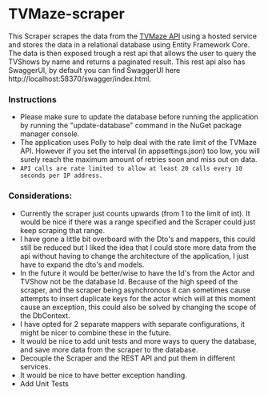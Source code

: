 # TVMaze-scraper
This Scraper scrapes the data from the [TVMaze API](https://www.tvmaze.com/api) using a hosted service and stores the data in a relational database using Entity Framework Core. The data is then exposed trough a rest api that allows the user to query the TVShows by name and returns a paginated result. This rest api also has SwaggerUI, by default you can find SwaggerUI here http://localhost:58370/swagger/index.html.

### Instructions
- Please make sure to update the database before running the application by running the "update-database" command in the NuGet package manager console.
- The application uses Polly to help deal with the rate limit of the TVMaze API. However if you set the interval (in appsettings.json) too low, you will surely reach the maximum amount of retries soon and miss out on data.
- `API calls are rate limited to allow at least 20 calls every 10 seconds per IP address.`

### Considerations:
- Currently the scraper just counts upwards (from 1 to the limit of int). It would be nice if there was a range specified and the Scraper could just keep scraping that range.
- I have gone a little bit overboard with the Dto's and mappers, this could still be reduced but I liked the idea that I could store more data from the api without having to change the architecture of the application, I just have to expand the dto's and models. 
- In the future it would be better/wise to have the Id's from the Actor and TVShow not be the database Id. Because of the high speed of the scraper, and the scraper being asynchronous it can sometimes cause attempts to insert duplicate keys for the actor which will at this moment cause an exception, this could also be solved by changing the scope of the DbContext.
- I have opted for 2 separate mappers with separate configurations, it might be nicer to combine these in the future.
- It would be nice to add unit tests and more ways to query the database, and save more data from the scraper to the database.
- Decouple the Scraper and the REST API and put them in different services.
- It would be nice to have better exception handling.
- Add Unit Tests
